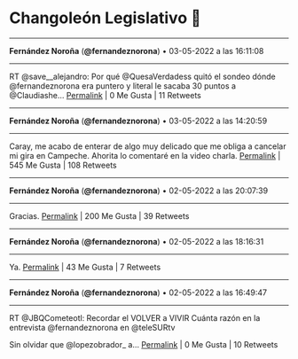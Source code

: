 # Changoleón Legislativo 🙈
*****
**Fernández Noroña** (**@fernandeznorona**) • 03-05-2022 a las 16:11:08
*****
RT @save__alejandro: Por qué @QuesaVerdadess quitó el sondeo dónde @fernandeznorona era puntero y literal le sacaba 30 puntos a @Claudiashe…
[Permalink](https://twitter.com/fernandeznorona/status/1521643553868320768) | 0 Me Gusta | 11 Retweets
*****
**Fernández Noroña** (**@fernandeznorona**) • 03-05-2022 a las 14:20:59
*****
Caray, me acabo de enterar de algo muy delicado que me obliga a cancelar mi gira en Campeche. Ahorita lo comentaré en la video charla.
[Permalink](https://twitter.com/fernandeznorona/status/1521615832710893568) | 545 Me Gusta | 108 Retweets
*****
**Fernández Noroña** (**@fernandeznorona**) • 02-05-2022 a las 20:07:39
*****
Gracias.
[Permalink](https://twitter.com/fernandeznorona/status/1521340687085674497) | 200 Me Gusta | 39 Retweets
*****
**Fernández Noroña** (**@fernandeznorona**) • 02-05-2022 a las 18:16:31
*****
Ya.
[Permalink](https://twitter.com/fernandeznorona/status/1521312719273611266) | 43 Me Gusta | 7 Retweets
*****
**Fernández Noroña** (**@fernandeznorona**) • 02-05-2022 a las 16:49:47
*****
RT @JBQCometeotl: Recordar el VOLVER a VIVIR
Cuánta razón en la entrevista @fernandeznorona en @teleSURtv


Sin olvidar que @lopezobrador_ a…
[Permalink](https://twitter.com/fernandeznorona/status/1521290892656758784) | 0 Me Gusta | 10 Retweets